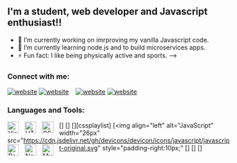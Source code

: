 ## I'm a student, web developer and Javascript enthusiast!!

- 🔭 I’m currently working on imrproving my vanilla Javascript code.
- 🌱 I’m currently learning node.js and to build microservices apps.
- ⚡ Fun fact: I like being physically active and sports.
-->


### Connect with me:

[![website](./img/linkedin-light.svg)](https://www.linkedin.com/in/patrick-deric-rabello-2ab0621a5/)
[![website](./img/linkedin-dark.svg)](https://www.linkedin.com/in/patrick-deric-rabello-2ab0621a5/)
&nbsp;&nbsp;
[![website](./img/instagram-light.svg)](https://www.instagram.com/patrickderic/)
[![website](./img/instagram-dark.svg)](https://www.instagram.com/patrickderic/)


### Languages and Tools:

[<img align="left" alt="Visual Studio Code" width="26px" src="https://cdn.jsdelivr.net/gh/devicons/devicon/icons/vscode/vscode-original.svg" style="padding-right:10px;" />]
[<img align="left" alt="HTML5" width="26px" src="https://cdn.jsdelivr.net/gh/devicons/devicon/icons/html5/html5-original.svg" style="padding-right:10px;" />]
[<img align="left" alt="CSS3" width="26px" src="https://cdn.jsdelivr.net/gh/devicons/devicon/icons/css3/css3-original.svg" style="padding-right:10px;" />][cssplaylist]
[<img align="left" alt="JavaScript" width="26px" src="https://cdn.jsdelivr.net/gh/devicons/devicon/icons/javascript/javascript-original.svg" style="padding-right:10px;" 
[<img align="left" alt="React" width="26px" src="https://cdn.jsdelivr.net/gh/devicons/devicon/icons/react/react-original.svg" style="padding-right:10px;" />]
[<img align="left" alt="Node.js" width="26px" src="https://cdn.jsdelivr.net/gh/devicons/devicon/icons/nodejs/nodejs-original.svg" style="padding-right:10px;" />]
[<img align="left" alt="MySQL" width="26px" src="https://cdn.jsdelivr.net/gh/devicons/devicon/icons/mysql/mysql-original.svg" style="padding-right:10px;" />]

<br />
<br />
